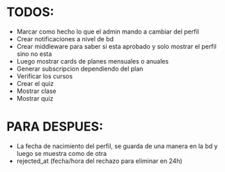# TODOS:

- Marcar como hecho lo que el admin mando a cambiar del perfil
- Crear notificaciones a nivel de bd
- Crear middleware para saber si esta aprobado y solo mostrar el perfil sino no esta
- Luego mostrar cards de planes mensuales o anuales
- Generar subscripcion dependiendo del plan
- Verificar los cursos
- Crear el quiz
- Mostrar clase
- Mostrar quiz

# PARA DESPUES:

- La fecha de nacimiento del perfil, se guarda de una manera en la bd y luego se muestra como de otra
- rejected_at (fecha/hora del rechazo para eliminar en 24h)
